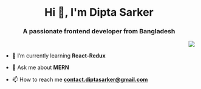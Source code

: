 <h1 align="center">Hi 👋, I'm Dipta Sarker</h1>
<h3 align="center">A passionate frontend developer from Bangladesh</h3>
<p align="right"> <img src="https://encrypted-tbn0.gstatic.com/images?q=tbn:ANd9GcT3k5tT01Tisjq2N1OS45pbnYkdBbrUv9nvIQ&usqp=CAU" /> </p>

- 🌱 I’m currently learning **React-Redux**

- 💬 Ask me about **MERN**

- 📫 How to reach me **contact.diptasarker@gmail.com**
